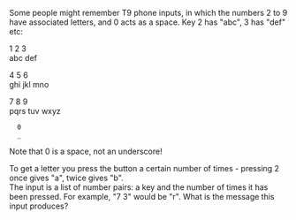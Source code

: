 Some people might remember T9 phone inputs, in which the numbers 2 to 9 have associated letters, and 0 acts as a space. Key 2 has "abc", 3 has "def" etc:  

  
  1   2   3  
     abc def  
  
  4   5   6  
 ghi jkl mno  
  
  7   8   9  
pqrs tuv wxyz  
       
      0  
      _  

  
Note that 0 is a space, not an underscore!  
  
To get a letter you press the button a certain number of times - pressing 2 once gives "a", twice gives "b".  
The input is a list of number pairs: a key and the number of times it has been pressed. For example, "7 3" would be "r". What is the message this input produces?  
  
